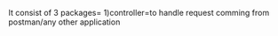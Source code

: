 It consist of 3 packages=
1)controller=to handle request comming from postman/any other application
